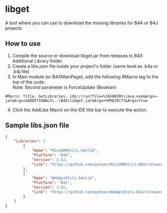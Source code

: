 # libget
A tool where you can use to download the missing libraries for B4A or B4J projects

## How to use
1. Compile the source or download libget.jar from releases to B4X Additional Library folder.
2. Create a libs.json file inside your project's folder (same level as .b4a or .b4j file)
3. In Main module (or B4XMainPage), add the following #Macro tag to the top of the code:\
   Note: Second parameter is ForceUpdate (Boolean)
```B4X
#Macro: Title, GetLibraries, ide://run?file=%JAVABIN%\java.exe&Args=-jar&Args=%ADDITIONAL%\..\B4X\libget.jar&Args=%PROJECT%&Args=True
```
4. Click the AddLibs Macro on the IDE title bar to execute the action.

## Sample libs.json file
```json
{
    "Libraries": [
        {
            "Name": "MiniORMUtils.b4xlib",
            "Platform": "B4X",
            "Version": 2.62,
            "Link": "https://github.com/pyhoon/MiniORMUtils-B4X/releases/download/v2.62/MiniORMUtils.b4xlib"
        },
        {
            "Name": "WebApiUtils.b4xlib",
            "Platform": "B4J",
            "Version": 3.05,
            "Link": "https://github.com/pyhoon/WebApiUtils-B4J/releases/download/v3.05/WebApiUtils.b4xlib"
        }        
    ]
}
```
